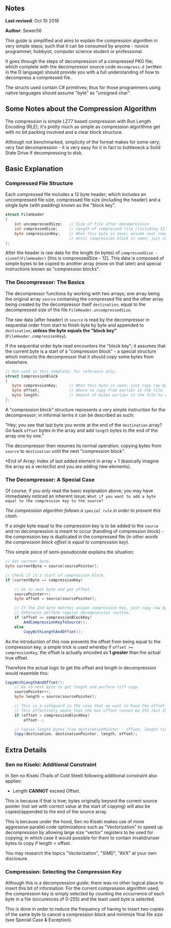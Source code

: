 ## Notes

**Last revised**: Oct 10 2018

**Author**: Sewer56

This guide is simplified and aims to explain the compression algorithm in very simple steps; such that it can be consumed by anyone - novice programmer, hobbyist, computer science student or professional.

It goes through the steps of decompression of a compressed PKG file; which complete with the decompressor source code `decompress.d` (written in the D language) should provide you with a full understanding of how to decompress a compressed file.

The structs used contain C# primitives; thus for those programmers using native languages should assume "byte" as "unsigned char".

## Some Notes about the Compression Algorithm

The compression is simple LZ77 based compression with Run Length Encoding (RLE); it's pretty much as simple as compression algorithms get with no bit packing involved and a clear block structure.

Although not benchmarked, simplicity of the format makes for some very; very fast decompression - it is very easy for it in fact to bottleneck a Solid State Drive if decompressing to disk.

## Basic Explanation

### Compressed File Structure
Each compressed file includes a 12 byte header; which includes an uncompressed file size, compressed file size (including the header) and a single byte (with padding) known as the "block key".

```csharp
struct FileHeader
{
    int uncompressedSize;   // Size of file after decompression
    int compressedSize;     // Length of compressed file (including 12 byte header)
    byte compressionKey;    // When this byte is seen; assume next compression block.
                            // Until compression block is seen; just copy raw bytes.
};
```

After the header is raw data for the length (in bytes) of `compressedSize - sizeof(FileHeader)` [this is compressedSize - 12]. This data is composed of simple bytes to be copied to another array (more on that later) and special instructions known as "compression blocks".

### The Decompressor: The Basics

The decompressor functions by working with two arrays; one array being the original array `source` containing the compressed file and the other array being created by the decompressor itself `destination`; equal to the decompressed size of the file `FileHeader.uncompressedSize`.

The raw data (after header) in `source` is read by the decompressor in sequential order from start to finish byte by byte and appended to `destination`; **unless the byte equals the "block key"** (`FileHeader.compressionKey`).

If the sequential order byte read encounters the "block key"; it assumes that the current byte is a start of a "compression block" - a special structure which instructs the decompressor that it should copy some bytes from elsewhere.

```csharp
// Not used in this template; for reference only.
struct CompressionBlock
{
   byte compressionKey;     // When this byte is seen; just copy raw bytes.
   byte offset;             // Where to copy from earlier in the file.
   byte length;             // Amount of bytes earlier in the file to copy from.
};
```

A "compression block" structure represents a very simple instruction for the decompressor; in informal terms it can be described as such:

"Hey; you see that last byte you wrote at the end of the `destination` array? Go back `offset` bytes in the array and add `length` bytes to the end of the array one by one."

The decompressor then resumes its normal operation; copying bytes from `source` to `destination` until the next "compression block".

*End of Array: Index of last added element in array + 1 (basically imagine the array as a vector/list and you are adding new elements).

### The Decompressor: A Special Case

Of course; if you only read the basic explanation above; you may have immediately noticed an inherent issue; `What if you want to add a byte equal to the compression key to the source?`

*The compression algorithm follows a `special rule` in order to prevent this clash.*

If a single byte equal to the compression key is to be added to the `source` and no decompression is meant to occur (handling of compression block) - the compression key is duplicated in the compressed file (*in other words the compression block offset is equal to compression key*).

This simple piece of semi-pseudocode explains the situation:
```csharp
// Get current byte.
byte currentByte = source[sourcePointer];

// Check if it's start of compression block.
if (currentByte == compressionKey)

    // Go to next byte and get offset.
    sourcePointer++;
    byte offset = source[sourcePointer];

    // If the 2nd byte matches unique compression key, just copy raw byte.
    // Otherwise perform regular decompression routine.
    if (offset == compressionBlockKey)
        AddCompressionKeyToSource();
    else 
        CopyWithLengthAndOffset(); 
```

As the introduction of this now prevents the offset from being equal to the compression key; a simple trick is used whereby if `offset >= compressionKey`; the offset is actually encoded as **1 greater** than the actual true offset.

Therefore the actual logic to get the offset and length in decompression would resemble this:

```csharp
CopyWithLengthAndOffset():
    // Go to next byte to get length and perform lz77 copy.
    sourcePointer++;
    byte length = source[sourcePointer];

    // This is a safeguard in the case that we want to have the offset equal the block key.
    // This effectively means that the max offset cannot be 255 (but 254).
    if (offset > compressionBlockKey)
        offset--;

    // Copies length bytes from destinationPointer - offset, length times to the end of destination.
    Copy(destination, destinationPointer, length, offset);
```

## Extra Details

### Sen no Kiseki: Additional Constraint

In Sen no Kiseki (Trails of Cold Steel) following additional constraint also applies:
- Length **CANNOT** exceed Offset.

This is because if that is true; bytes originally beyond the current source pointer (not set with correct value at the start of copying) will also be copied/appended to the end of the source array.

This is because under the hood, Sen no Kiseki makes use of more aggressive parallel code optimizations such as "Vectorization" to speed up decompression by allowing large size "vector" registers to be used for copying; in which case it would possible for them to contain invalid/unser bytes to copy if length > offset.

You may research the topics "Vectorization", "SIMD", "AVX" at your own disclosure.

### Compression: Selecting the Compression Key

Although this is a decompression guide; there was no other logical place to insert this bit of information.
For the current compression algorithm used; the compression key is simply selected by counting the occurrence of each byte in a file (occurences of 0-255) and the least used byte is selected.

This is done in order to reduce the frequency of having to insert two copies of the same byte to cancel a compression block and minimize final file size (see Special Case & Exception).

